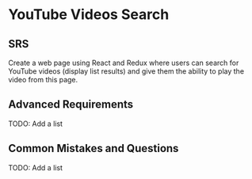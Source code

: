 # YouTube Videos Search

## SRS

Create a web page using React and Redux where users can search for YouTube videos (display list results) and give them the ability to play the video from this page.

## Advanced Requirements

TODO: Add a list

## Common Mistakes and Questions

TODO: Add a list

